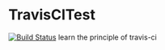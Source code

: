 # TravisCITest
[![Build Status](https://travis-ci.org/TengyuMaVandy/TravisCITest.svg?branch=master)](https://travis-ci.org/TengyuMaVandy/TravisCITest)
learn the principle of travis-ci

